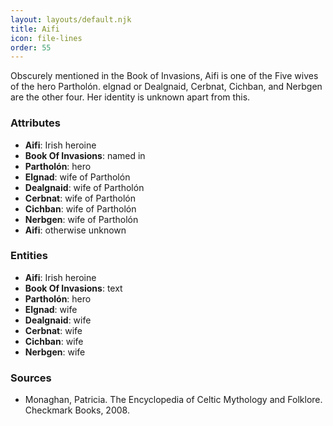 ```yaml
---
layout: layouts/default.njk
title: Aifi
icon: file-lines
order: 55
---
```

Obscurely mentioned in the Book of Invasions, Aifi is one of the Five wives of the hero Partholón. elgnad or Dealgnaid, Cerbnat, Cichban, and Nerbgen are the other four. Her identity is unknown apart from this.

### Attributes

- **Aifi**: Irish heroine
- **Book Of Invasions**: named in
- **Partholón**: hero
- **Elgnad**: wife of Partholón
- **Dealgnaid**: wife of Partholón
- **Cerbnat**: wife of Partholón
- **Cichban**: wife of Partholón
- **Nerbgen**: wife of Partholón
- **Aifi**: otherwise unknown

### Entities

- **Aifi**: Irish heroine
- **Book Of Invasions**: text
- **Partholón**: hero
- **Elgnad**: wife
- **Dealgnaid**: wife
- **Cerbnat**: wife
- **Cichban**: wife
- **Nerbgen**: wife

### Sources

- Monaghan, Patricia. The Encyclopedia of Celtic Mythology and Folklore. Checkmark Books, 2008.

